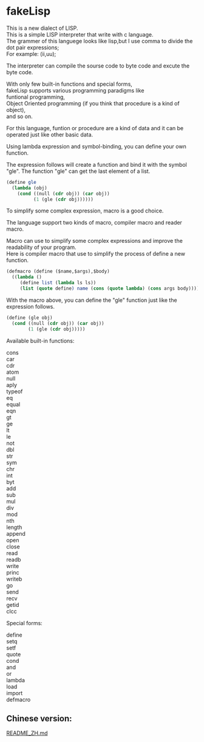 # fakeLisp

This is a new dialect of LISP.  
This is a simple LISP interpreter that write with c language.  
The grammer of this languege looks like lisp,but I use comma to divide the dot pair expressions;  
For example: (ii,uu);  

The interpreter can compile the sourse code to byte code and excute the byte code.  

With only few built-in functions and special forms,   
fakeLisp supports various programming paradigms like   
funtional programming,  
Object Oriented programming (if you think that procedure is a kind of object),  
and so on.  

For this language, funtion or procedure are a kind of data and it can be operated just like other basic data.  

Using lambda expression and symbol-binding, you can define your own function.   

The expression follows will create a function and bind it with the symbol "gle". The function "gle" can get the last element of a list.  

```scheme
(define gle
  (lambda (obj)
    (cond ((null (cdr obj)) (car obj))
          (1 (gle (cdr obj))))))
```

To simplify some complex expression, macro is a good choice.  

The language support two kinds of macro, compiler macro and reader macro.  

Macro can use to simplify some complex expressions and improve the readability of your program.  
Here is compiler macro that use to simplify the process of define a new function.  

```scheme
(defmacro (define ($name,$args),$body)
  ((lambda ()
     (define list (lambda ls ls))
     (list (quote define) name (cons (quote lambda) (cons args body))))))
```

With the macro above, you can define the "gle" function just like the expression follows.  

```scheme
(define (gle obj)
  (cond ((null (cdr obj)) (car obj))
        (1 (gle (cdr obj)))))
```

Available built-in functions:

cons  
car  
cdr  
atom  
null  
aply  
typeof  
eq  
equal  
eqn  
gt  
ge  
lt  
le  
not  
dbl  
str  
sym  
chr  
int  
byt  
add  
sub  
mul  
div  
mod  
nth  
length  
append  
open  
close  
read  
readb  
write  
princ   
writeb  
go  
send  
recv  
getid  
clcc  

Special forms:  

define  
setq  
setf  
quote  
cond  
and  
or  
lambda  
load  
import  
defmacro  

##  Chinese version:  
[README\_ZH.md](./README\_ZH.md)
